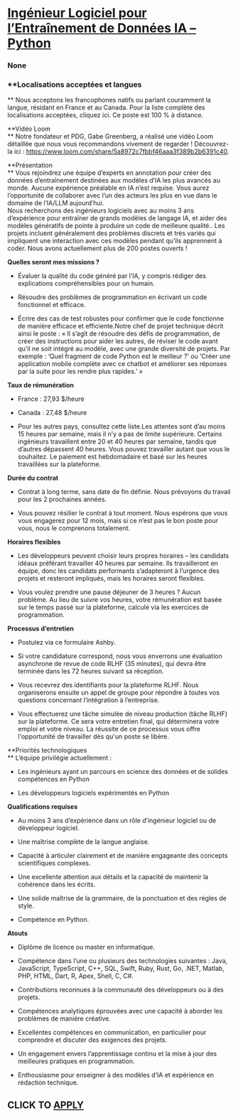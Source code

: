 # [Ingénieur Logiciel pour l’Entraînement de Données IA – Python](https://www.remotewlb.com/apply/ingenieur-logiciel-pour-lentrainement-de-donnees-ia-python)  
### None  
####  

### **Localisations acceptées et langues  
** Nous acceptons les francophones natifs ou parlant couramment la langue, résidant en France et au Canada. Pour la liste complète des localisations acceptées, cliquez ici. Ce poste est 100 % à distance.

 **Vidéo Loom  
** Notre fondateur et PDG, Gabe Greenberg, a réalisé une vidéo Loom détaillée que nous vous recommandons vivement de regarder ! Découvrez-la ici : https://www.loom.com/share/5a8972c7fbbf46aaa3f389b2b6391c40.

 **Présentation  
** Vous rejoindrez une équipe d’experts en annotation pour créer des données d’entraînement destinées aux modèles d’IA les plus avancés au monde. Aucune expérience préalable en IA n’est requise. Vous aurez l’opportunité de collaborer avec l’un des acteurs les plus en vue dans le domaine de l’IA/LLM aujourd’hui.  
Nous recherchons des ingénieurs logiciels avec au moins 3 ans d’expérience pour entraîner de grands modèles de langage IA, et aider des modèles génératifs de pointe à produire un code de meilleure qualité.. Les projets incluent généralement des problèmes discrets et très variés qui impliquent une interaction avec ces modèles pendant qu’ils apprennent à coder. Nous avons actuellement plus de 200 postes ouverts !

 **Quelles seront mes missions ?**

  * Évaluer la qualité du code généré par l’IA, y compris rédiger des explications compréhensibles pour un humain.

  * Résoudre des problèmes de programmation en écrivant un code fonctionnel et efficace.

  * Écrire des cas de test robustes pour confirmer que le code fonctionne de manière efficace et efficiente.Notre chef de projet technique décrit ainsi le poste : « Il s’agit de résoudre des défis de programmation, de créer des instructions pour aider les autres, de réviser le code avant qu’il ne soit intégré au modèle, avec une grande diversité de projets. Par exemple : ‘Quel fragment de code Python est le meilleur ?’ ou ‘Créer une application mobile complète avec ce chatbot et améliorer ses réponses par la suite pour les rendre plus rapides.’ »

 **Taux de rémunération**

  * France : 27,93 $/heure

  * Canada : 27,48 $/heure

  * Pour les autres pays, consultez cette liste.Les attentes sont d’au moins 15 heures par semaine, mais il n’y a pas de limite supérieure. Certains ingénieurs travaillent entre 20 et 40 heures par semaine, tandis que d’autres dépassent 40 heures. Vous pouvez travailler autant que vous le souhaitez. Le paiement est hebdomadaire et basé sur les heures travaillées sur la plateforme.

 **Durée du contrat**

  * Contrat à long terme, sans date de fin définie. Nous prévoyons du travail pour les 2 prochaines années.

  * Vous pouvez résilier le contrat à tout moment. Nous espérons que vous vous engagerez pour 12 mois, mais si ce n’est pas le bon poste pour vous, nous le comprenons totalement.

 **Horaires flexibles**

  * Les développeurs peuvent choisir leurs propres horaires – les candidats idéaux préférant travailler 40 heures par semaine. Ils travailleront en équipe, donc les candidats performants s’adapteront à l’urgence des projets et resteront impliqués, mais les horaires seront flexibles.

  * Vous voulez prendre une pause déjeuner de 3 heures ? Aucun problème. Au lieu de suivre vos heures, votre rémunération est basée sur le temps passé sur la plateforme, calculé via les exercices de programmation.

 **Processus d’entretien**

  * Postulez via ce formulaire Ashby.

  * Si votre candidature correspond, nous vous enverrons une évaluation asynchrone de revue de code RLHF (35 minutes), qui devra être terminée dans les 72 heures suivant sa réception.

  * Vous recevrez des identifiants pour la plateforme RLHF. Nous organiserons ensuite un appel de groupe pour répondre à toutes vos questions concernant l’intégration à l’entreprise.

  * Vous effectuerez une tâche simulée de niveau production (tâche RLHF) sur la plateforme. Ce sera votre entretien final, qui déterminera votre emploi et votre niveau. La réussite de ce processus vous offre l'opportunité de travailler dès qu'un poste se libère.

 **Priorités technologiques  
** L’équipe privilégie actuellement :

  * Les ingénieurs ayant un parcours en science des données et de solides compétences en Python

  * Les développeurs logiciels expérimentés en Python

 **Qualifications requises**

  * Au moins 3 ans d’expérience dans un rôle d’ingénieur logiciel ou de développeur logiciel.

  * Une maîtrise complète de la langue anglaise.

  * Capacité à articuler clairement et de manière engageante des concepts scientifiques complexes.

  * Une excellente attention aux détails et la capacité de maintenir la cohérence dans les écrits.

  * Une solide maîtrise de la grammaire, de la ponctuation et des règles de style.

  * Compétence en Python.

 **Atouts**

  * Diplôme de licence ou master en informatique.

  * Compétence dans l’une ou plusieurs des technologies suivantes : Java, JavaScript, TypeScript, C++, SQL, Swift, Ruby, Rust, Go, .NET, Matlab, PHP, HTML, Dart, R, Apex, Shell, C, C#.

  * Contributions reconnues à la communauté des développeurs ou à des projets.

  * Compétences analytiques éprouvées avec une capacité à aborder les problèmes de manière créative.

  * Excellentes compétences en communication, en particulier pour comprendre et discuter des exigences des projets.

  * Un engagement envers l’apprentissage continu et la mise à jour des meilleures pratiques en programmation.

  * Enthousiasme pour enseigner à des modèles d’IA et expérience en rédaction technique.

  
## CLICK TO [APPLY](https://www.remotewlb.com/apply/ingenieur-logiciel-pour-lentrainement-de-donnees-ia-python)


